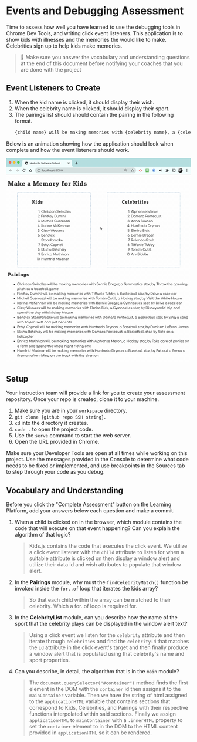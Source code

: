 # Events and Debugging Assessment

Time to assess how well you have learned to use the debugging tools in Chrome Dev Tools, and writing click event listeners. This application is to show kids with illnesses and the memories the would like to make. Celebrities sign up to help kids make memories.

> 🧨 Make sure you answer the vocabulary and understanding questions at the end of this document before notifying your coaches that you are done with the project

## Event Listeners to Create

1. When the kid name is clicked, it should display their wish.
1. When the celebrity name is clicked, it should display their sport.
1. The pairings list should should contain the pairing in the following format.
    ```html
    {child name} will be making memories with {celebrity name}, a {celebrity sport} star, by {child wish}
    ```

Below is an animation showing how the application should look when complete and how the event listeners should work.

<img src="./images/debugging-events-assessment.gif" width="700px">

## Setup

Your instruction team will provide a link for you to create your assessment repository. Once your repo is created, clone it to your machine.

1. Make sure you are in your `workspace` directory.
1. `git clone {github repo SSH string}`.
1. `cd` into the directory it creates.
1. `code .` to open the project code.
1. Use the `serve` command to start the web server.
1. Open the URL provided in Chrome.

Make sure your Developer Tools are open at all times while working on this project. Use the messages provided in the Console to determine what code needs to be fixed or implemented, and use breakpoints in the Sources tab to step through your code as you debug.

## Vocabulary and Understanding

Before you click the "Complete Assessment" button on the Learning Platform, add your answers below each question and make a commit.

1. When a child is clicked on in the browser, which module contains the code that will execute on that event happening? Can you explain the algorithm of that logic?
   > Kids.js contains the code that executes the click event. We utilize a click event listener with the `child` attribute to listen for when a suitable attribute is clicked on then display a window alert and utilize their data id and wish attributes to populate that window alert.
2. In the **Pairings** module, why must the `findCelebrityMatch()` function be invoked inside the `for..of` loop that iterates the kids array?
   > So that each child within the array can be matched to their celebrity. Which a for..of loop is required for.
3. In the **CelebrityList** module, can you describe how the name of the sport that the celebrity plays can be displayed in the window alert text?
   > Using a click event we listen for the `celebrity` attribute and then iterate through `celebrities` and find the `celebrityId` that matches the `id` attribute in the click event's target and then finally produce a window alert that is populated using that celebrity's name and sport properties.
4. Can you describe, in detail, the algorithm that is in the `main` module?
   > The `document.querySelector("#container")` method finds the first element in the DOM with the `container` id then assigns it to the `mainContainer` variable. Then we have the string of html assigned to the `applicationHTML` variable that contains sections that correspond to Kids, Celebrities, and Pairings with their respective functions interpolated within said sections. Finally we assign `applicationHTML` to `mainContainer` with a `.innerHTML` property to set the `container` element to in the DOM to the HTML content provided in `applicationHTML` so it can be rendered.
